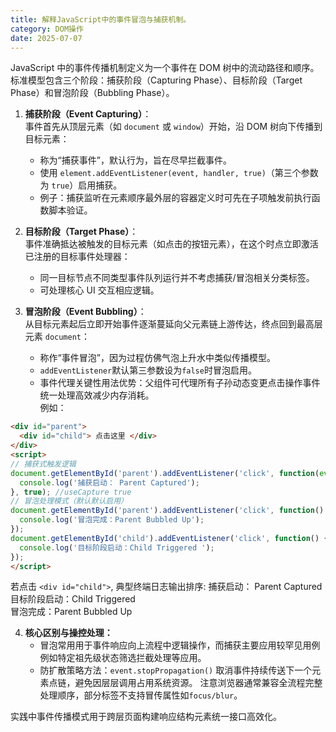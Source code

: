 ```yaml
---
title: 解释JavaScript中的事件冒泡与捕获机制。
category: DOM操作
date: 2025-07-07
---
```

JavaScript 中的事件传播机制定义为一个事件在 DOM 树中的流动路径和顺序。标准模型包含三个阶段：捕获阶段（Capturing Phase）、目标阶段（Target Phase）和冒泡阶段（Bubbling Phase）。

1. **捕获阶段（Event Capturing）**：  
   事件首先从顶层元素（如 `document` 或 `window`）开始，沿 DOM 树向下传播到目标元素：
   - 称为“捕获事件”，默认行为，旨在尽早拦截事件。
   - 使用 `element.addEventListener(event, handler, true)`（第三个参数为 `true`）启用捕获。
   - 例子：捕获监听在元素顺序最外层的容器定义时可先在子项触发前执行函数脚本验证。

2. **目标阶段（Target Phase）**：  
   事件准确抵达被触发的目标元素（如点击的按钮元素），在这个时点立即激活已注册的目标事件处理器：
   - 同一目标节点不同类型事件队列运行并不考虑捕获/冒泡相关分类标签。
   - 可处理核心 UI 交互相应逻辑。

3. **冒泡阶段（Event Bubbling）**：  
   从目标元素起后立即开始事件逐渐蔓延向父元素链上游传达，终点回到最高层元素 `document`：
   - 称作“事件冒泡”，因为过程仿佛气泡上升水中类似传播模型。
   - `addEventListener`默认第三参数设为`false`时冒泡启用。
   - 事件代理关键性用法优势：父组件可代理所有子孙动态变更点击操作事件统一处理高效减少内存消耗。  
   例如：

```html
<div id="parent">
  <div id="child"> 点击这里 </div>
</div>
<script>
// 捕获式触发逻辑
document.getElementById('parent').addEventListener('click', function(event) {
  console.log('捕获启动： Parent Captured');
}, true); //useCapture true
// 冒泡处理模式（默认默认启用）
document.getElementById('parent').addEventListener('click', function() {
  console.log('冒泡完成：Parent Bubbled Up');
});
document.getElementById('child').addEventListener('click', function() {
  console.log('目标阶段启动：Child Triggered ');
});
</script>
```
若点击 `<div id="child">`, 典型终端日志输出排序:
捕获启动： Parent Captured  
目标阶段启动：Child Triggered  
冒泡完成：Parent Bubbled Up

4. **核心区别与操控处理：**
   - 冒泡常用用于事件响应向上流程中逻辑操作，而捕获主要应用较罕见用例例如特定祖先级状态筛选拦截处理等应用。  
   - 防扩散策略方法：`event.stopPropagation()` 取消事件持续传送下一个元素点链，避免因层层调用占用系统资源。
   注意浏览器通常兼容全流程完整处理顺序，部分标签不支持冒传属性如`focus/blur`。
   
实践中事件传播模式用于跨层页面构建响应结构元素统一接口高效化。
